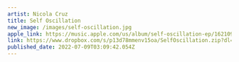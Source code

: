 ```yaml
---
artist: Nicola Cruz
title: Self Oscillation
new_image: /images/self-oscillation.jpg
apple_link: https://music.apple.com/us/album/self-oscillation-ep/1621097425
link: https://www.dropbox.com/s/p13d78mmenv15oa/SelfOscillation.zip?dl=1
published_date: 2022-07-09T03:09:42.054Z
---
```

